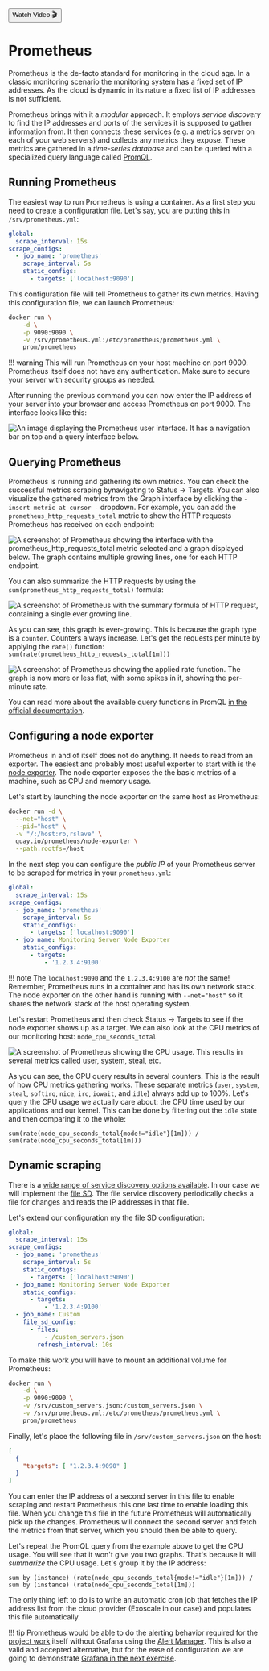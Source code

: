 <div class="download">
<a href="#"><button>Watch Video 🎬</button></a>
</div>

<h1>Prometheus</h1>

Prometheus is the de-facto standard for monitoring in the cloud age. In a classic monitoring scenario the monitoring system has a fixed set of IP addresses. As the cloud is dynamic in its nature a fixed list of IP addresses is not sufficient.

Prometheus brings with it a *modular* approach. It employs *service discovery* to find the IP addresses and ports of the services it is supposed to gather information from. It then connects these services (e.g. a metrics server on each of your web servers) and collects any metrics they expose. These metrics are gathered in a *time-series database* and can be queried with a specialized query language called [PromQL](https://prometheus.io/docs/prometheus/latest/querying/basics/).

## Running Prometheus

The easiest way to run Prometheus is using a container. As a first step you need to create a configuration file. Let's say, you are putting this in `/srv/prometheus.yml`:

```yaml
global:
  scrape_interval: 15s
scrape_configs:
  - job_name: 'prometheus'
    scrape_interval: 5s
    static_configs:
      - targets: ['localhost:9090']
``` 

This configuration file will tell Prometheus to gather its own metrics. Having this configuration file, we can launch Prometheus:

```bash
docker run \
    -d \
    -p 9090:9090 \
    -v /srv/prometheus.yml:/etc/prometheus/prometheus.yml \
    prom/prometheus
```
    
!!! warning
    This will run Prometheus on your host machine on port 9000. Prometheus itself does not have any authentication. Make sure to secure your server with security groups as needed.

After running the previous command you can now enter the IP address of your server into your browser and access Prometheus on port 9000. The interface looks like this:

![An image displaying the Prometheus user interface. It has a navigation bar on top and a query interface below.](prometheus-ui.png)

## Querying Prometheus

Prometheus is running and gathering its own metrics. You can check the successful metrics scraping bynavigating to Status &rarr; Targets. You can also visualize the gathered metrics from the Graph interface by clicking the `- insert metric at cursor -` dropdown. For example, you can add the `prometheus_http_requests_total` metric to show the HTTP requests Prometheus has received on each endpoint:

![A screenshot of Prometheus showing the interface with the prometheus_http_requests_total metric selected and a graph displayed below. The graph contains multiple growing lines, one for each HTTP endpoint.](prometheus-http-requests.png)

You can also summarize the HTTP requests by using the `sum(prometheus_http_requests_total)` formula:

![A screenshot of Prometheus with the summary formula of HTTP request, containing a single ever growing line.](prometheus-sum.png)

As you can see, this graph is ever-growing. This is because the graph type is a `counter`. Counters always increase. Let's get the requests per minute by applying the `rate()` function: `sum(rate(prometheus_http_requests_total[1m]))`

![A screenshot of Prometheus showing the applied rate function. The graph is now more or less flat, with some spikes in it, showing the per-minute rate.](prometheus-rate.png)

You can read more about the available query functions in PromQL [in the official documentation](https://prometheus.io/docs/prometheus/latest/querying/functions/).

## Configuring a node exporter

Prometheus in and of itself does not do anything. It needs to read from an exporter. The easiest and probably most useful exporter to start with is the [node exporter](https://github.com/prometheus/node_exporter). The node exporter exposes the the basic metrics of a machine, such as CPU and memory usage.

Let's start by launching the node exporter on the same host as Prometheus:

```bash
docker run -d \
  --net="host" \
  --pid="host" \
  -v "/:/host:ro,rslave" \
  quay.io/prometheus/node-exporter \
  --path.rootfs=/host
```

In the next step you can configure the *public IP* of your Prometheus server to be scraped for metrics in your `prometheus.yml`:

```yaml
global:
  scrape_interval: 15s
scrape_configs:
  - job_name: 'prometheus'
    scrape_interval: 5s
    static_configs:
      - targets: ['localhost:9090']
  - job_name: Monitoring Server Node Exporter
    static_configs:
      - targets:
          - '1.2.3.4:9100'
```

!!! note
    The `localhost:9090` and the `1.2.3.4:9100` are *not* the same! Remember, Prometheus runs in a container and has its own network stack. The node exporter on the other hand is running with `--net="host"` so it shares the network stack of the host operating system. 

Let's restart Prometheus and then check Status &rarr; Targets to see if the node exporter shows up as a target. We can also look at the CPU metrics of our monitoring host: `node_cpu_seconds_total`

![A screenshot of Prometheus showing the CPU usage. This results in several metrics called user, system, steal, etc.](prometheus-cpu.png)

As you can see, the CPU query results in several counters. This is the result of how CPU metrics gathering works. These separate metrics (`user`, `system`, `steal`, `softirq`, `nice`, `irq`, `iowait`, and `idle`) always add up to 100%. Let's query the CPU usage we actually care about: the CPU time used by our applications and our kernel. This can be done by filtering out the `idle` state and then comparing it to the whole:

```
sum(rate(node_cpu_seconds_total{mode!="idle"}[1m])) /
sum(rate(node_cpu_seconds_total[1m]))
```

## Dynamic scraping

There is a [wide range of service discovery options available](https://prometheus.io/docs/prometheus/latest/configuration/configuration/#configuration-file). In our case we will implement the [file SD](https://prometheus.io/docs/prometheus/latest/configuration/configuration/#file_sd_config). The file service discovery periodically checks a file for changes and reads the IP addresses in that file.

Let's extend our configuration my the file SD configuration:

```yaml
global:
  scrape_interval: 15s
scrape_configs:
  - job_name: 'prometheus'
    scrape_interval: 5s
    static_configs:
      - targets: ['localhost:9090']
  - job_name: Monitoring Server Node Exporter
    static_configs:
      - targets:
          - '1.2.3.4:9100'
  - job_name: Custom
    file_sd_config:
      - files:
          - /custom_servers.json
        refresh_interval: 10s
```

To make this work you will have to mount an additional volume for Prometheus:

```bash
docker run \
    -d \
    -p 9090:9090 \
    -v /srv/custom_servers.json:/custom_servers.json \
    -v /srv/prometheus.yml:/etc/prometheus/prometheus.yml \
    prom/prometheus
```

Finally, let's place the following file in `/srv/custom_servers.json` on the host:

```json
[
  {
    "targets": [ "1.2.3.4:9090" ]
  }
]
```

You can enter the IP address of a second server in this file to enable scraping and restart Prometheus this one last time to enable loading this file. When you change this file in the future Prometheus will automatically pick up the changes. Prometheus will connect the second server and fetch the metrics from that server, which you should then be able to query.

Let's repeat the PromQL query from the example above to get the CPU usage. You will see that it won't give you two graphs. That's because it will *summarize* the CPU usage. Let's group it by the IP address:

```
sum by (instance) (rate(node_cpu_seconds_total{mode!="idle"}[1m])) /
sum by (instance) (rate(node_cpu_seconds_total[1m]))
```

The only thing left to do is to write an automatic cron job that fetches the IP address list from the cloud provider (Exoscale in our case) and populates this file automatically.

!!! tip
    Prometheus would be able to do the alerting behavior required for the [project work](/projectwork) itself without Grafana using the [Alert Manager](https://prometheus.io/docs/alerting/latest/alertmanager/). This is also a valid and accepted alternative, but for the ease of configuration we are going to demonstrate [Grafana in the next exercise](/exercises/5-grafana).

